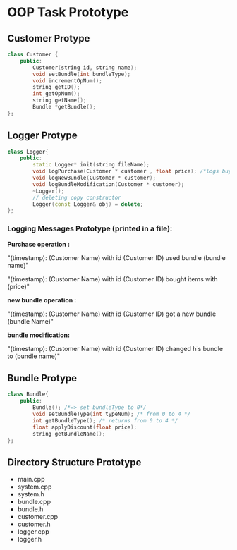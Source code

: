 # OOP Task Prototype

## Customer Protype

```cpp
class Customer {
    public:
        Customer(string id, string name);
        void setBundle(int bundleType);
        void incrementOpNum();
        string getID();
        int getOpNum();
        string getName();
        Bundle *getBundle();
};
```

## Logger Protype

```cpp
class Logger{
    public:
        static Logger* init(string fileName);
        void logPurchase(Customer * customer , float price); /*logs buying operation and discount applying */
        void logNewBundle(Customer * customer);
        void logBundleModification(Customer * customer);
        ~Logger();
        // deleting copy constructor
        Logger(const Logger& obj) = delete;
};

```

### Logging Messages Prototype (printed in a file):

**Purchase operation :**

"(timestamp): (Customer Name) with id (Customer ID) used bundle (bundle name)"

"(timestamp): (Customer Name) with id (Customer ID) bought items with (price)"

**new bundle operation :**

"(timestamp): (Customer Name) with id (Customer ID)  got a new bundle (bundle Name)"

**bundle modification:**

"(timestamp): (Customer Name) with id (Customer ID)  changed his bundle to (bundle name)"

## Bundle Protype

```cpp
class Bundle{
    public:
        Bundle(); /*=> set bundleType to 0*/
        void setBundleType(int typeNum); /* from 0 to 4 */
        int getBundleType(); /* returns from 0 to 4 */
        float applyDiscount(float price);
        string getBundleName();
};
```

## Directory Structure Prototype

- main.cpp
- system.cpp
- system.h
- bundle.cpp
- bundle.h
- customer.cpp
- customer.h
- logger.cpp
- logger.h
